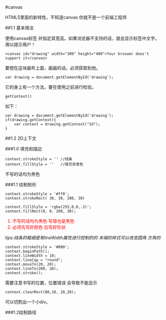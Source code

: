 #canvas

HTML5里面的新特性，不知道canvas 你就不是一个前端工程师

##1.1 基本用法

使用canvas标签 并指定其宽高。如果浏览器不支持的话，就会显示标签中文字。用以提示用户！

	<canvas id="drawing" width="300" height="400">Your broswer does't support it</canvas>

要想在这块画布上面，画画的话。必须获取到他。

	var drawing = document.getElementById('drawing');

它的身上有一个方法，要在使用之前进行检验。 

	getContext()

如下：

	var drawing = document.getElementById('drawing');
	if(drawing.getContext){
		var context = drawing.getContext("2d");
	}

##1.2 2D上下文

###1.0 填充和描边	

	context.strokeStyle = '' //线条
	context.fillStyle = ''   //填充背景色

不写的话均为黑色

###1.1 绘制矩形

	context.strokeStyle = '#ff0';
	context.strokeRect( 30, 30, 200, 30)
	
	context.fillStyle = 'rgba(255,0,0,.3)';
	context.fillRect(0, 0, 200, 30);

<font color="red">

1. 不写的话均为黑色 写错也是黑色
2. 必须先写好颜色 后写好形状

</font>

*tips:线条的粗细是有lineWidth属性进行控制的的 末端的样式可以改变圆角 方角的*

	context.strokeStyle = '#000';
	context.beginPath();
	context.lineWidth = 10;
	context.lineCap = "round";
	context.moveTo(20, 20);
	context.lineTo(200, 20);
	context.stroke();

需要注意书写的位置，位置错误 会导致不能显示

	context.clearRect(80,10, 20,20);

可以切割出一个小div。

###1.2绘制路径

	
